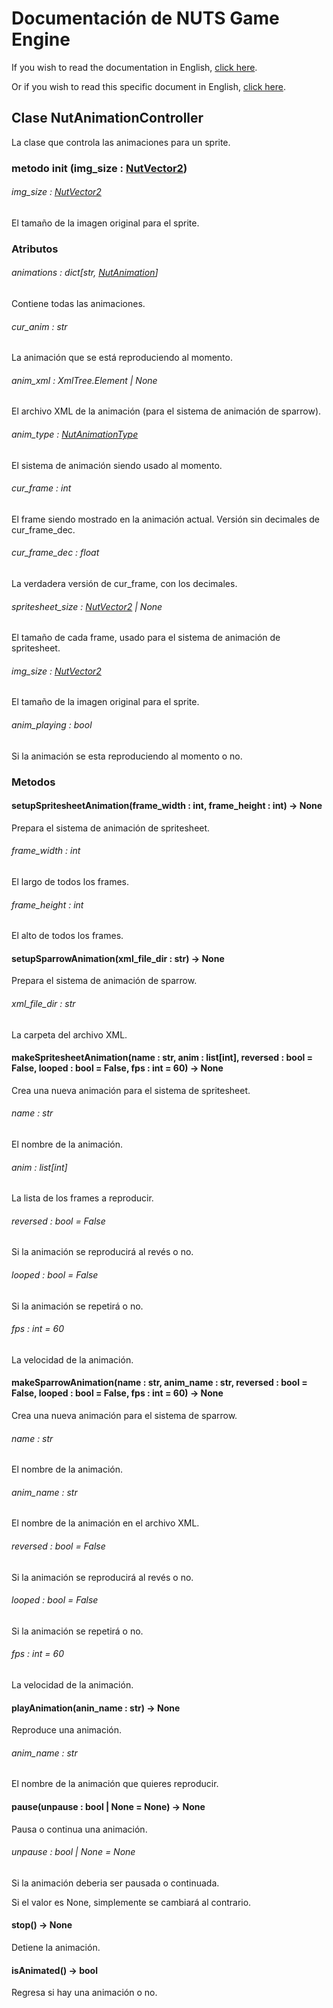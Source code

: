# Documentación de NUTS Game Engine

If you wish to read the documentation in English, [click here](/DOCUMENTATION/INDEX.md).

Or if you wish to read this specific document in English, [click here](/DOCUMENTATION/FILES/NUTANIMATIONCONTROLLER.md).

## Clase NutAnimationController

La clase que controla las animaciones para un sprite.

### metodo init (img_size : [NutVector2](/DOCUMENTATION_Ñ/FILES/NUTVECTOR2.md))

###### img_size : [NutVector2](/DOCUMENTATION_Ñ/FILES/NUTVECTOR2.md)

El tamaño de la imagen original para el sprite.

### Atributos

###### animations : dict[str, [NutAnimation](/DOCUMENTATION_Ñ/FILES/NUTANIMATION.md)]

Contiene todas las animaciones.

###### cur_anim : str

La animación que se está reproduciendo al momento.

###### anim_xml : XmlTree.Element | None

El archivo XML de la animación (para el sistema de animación de sparrow).

###### anim_type : [NutAnimationType](/DOCUMENTATION_Ñ/FILES/NUTANIMATIONTYPE.md)

El sistema de animación siendo usado al momento.

###### cur_frame : int

El frame siendo mostrado en la animación actual. Versión sin decimales de cur_frame_dec.

###### cur_frame_dec : float

La verdadera versión de cur_frame, con los decimales.

###### spritesheet_size : [NutVector2](/DOCUMENTATION_Ñ/FILES/NUTVECTOR2.md) | None

El tamaño de cada frame, usado para el sistema de animación de spritesheet.

###### img_size : [NutVector2](/DOCUMENTATION_Ñ/FILES/NUTVECTOR2.md)

El tamaño de la imagen original para el sprite.

###### anim_playing : bool

Si la animación se esta reproduciendo al momento o no.

### Metodos

#### setupSpritesheetAnimation(frame_width : int, frame_height : int) -> None

Prepara el sistema de animación de spritesheet.

###### frame_width : int

El largo de todos los frames.

###### frame_height : int

El alto de todos los frames.

#### setupSparrowAnimation(xml_file_dir : str) -> None

Prepara el sistema de animación de sparrow.

###### xml_file_dir : str

La carpeta del archivo XML.

#### makeSpritesheetAnimation(name : str, anim : list[int], reversed : bool = False, looped : bool = False, fps : int = 60) -> None

Crea una nueva animación para el sistema de spritesheet.

###### name : str

El nombre de la animación.

###### anim : list[int]

La lista de los frames a reproducir.

###### reversed : bool = False

Si la animación se reproducirá al revés o no.

###### looped : bool = False

Si la animación se repetirá o no.

###### fps : int = 60

La velocidad de la animación.

#### makeSparrowAnimation(name : str, anim_name : str, reversed : bool = False, looped : bool = False, fps : int = 60) -> None

Crea una nueva animación para el sistema de sparrow.

###### name : str

El nombre de la animación.

###### anim_name : str

El nombre de la animación en el archivo XML.

###### reversed : bool = False

Si la animación se reproducirá al revés o no.

###### looped : bool = False

Si la animación se repetirá o no.

###### fps : int = 60

La velocidad de la animación.

#### playAnimation(anin_name : str) -> None

Reproduce una animación.

###### anim_name : str

El nombre de la animación que quieres reproducir.

#### pause(unpause : bool | None = None) -> None

Pausa o continua una animación.

###### unpause : bool | None = None

Si la animación deberia ser pausada o continuada.

Si el valor es None, simplemente se cambiará al contrario.

#### stop() -> None

Detiene la animación.

#### isAnimated() -> bool

Regresa si hay una animación o no.

